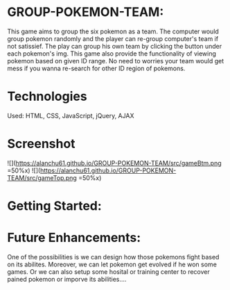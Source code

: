 # GROUP-POKEMON-TEAM:

This game aims to group the six pokemon as a team. The computer would group pokemon randomly and the player can re-group computer's team if not satissief. The play can group his own team by clicking the button under each pokemon's img. This game also provide the functionality of viewing pokemon based on given ID range. No need to worries your team would get mess if you wanna re-search for other ID region of pokemons.

# Technologies

Used: HTML, CSS, JavaScript, jQuery, AJAX

# Screenshot

![](https://alanchu61.github.io/GROUP-POKEMON-TEAM/src/gameBtm.png =50%x)
![](https://alanchu61.github.io/GROUP-POKEMON-TEAM/src/gameTop.png =50%x)

# Getting Started:

# Future Enhancements:

One of the possibilities is we can design how those pokemons fight based on its abilites. Moreover, we can let pokemon get evolved if he won some games. Or we can also setup some hosital or training center to recover pained pokemon or imporve its abilities....
